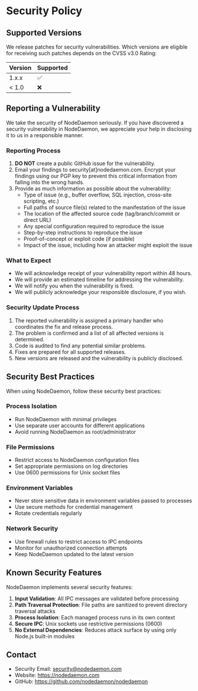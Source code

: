 # Security Policy

## Supported Versions

We release patches for security vulnerabilities. Which versions are eligible for receiving such patches depends on the CVSS v3.0 Rating:

| Version | Supported          |
| ------- | ------------------ |
| 1.x.x   | :white_check_mark: |
| < 1.0   | :x:                |

## Reporting a Vulnerability

We take the security of NodeDaemon seriously. If you have discovered a security vulnerability in NodeDaemon, we appreciate your help in disclosing it to us in a responsible manner.

### Reporting Process

1. **DO NOT** create a public GitHub issue for the vulnerability.
2. Email your findings to security[at]nodedaemon.com. Encrypt your findings using our PGP key to prevent this critical information from falling into the wrong hands.
3. Provide as much information as possible about the vulnerability:
   - Type of issue (e.g., buffer overflow, SQL injection, cross-site scripting, etc.)
   - Full paths of source file(s) related to the manifestation of the issue
   - The location of the affected source code (tag/branch/commit or direct URL)
   - Any special configuration required to reproduce the issue
   - Step-by-step instructions to reproduce the issue
   - Proof-of-concept or exploit code (if possible)
   - Impact of the issue, including how an attacker might exploit the issue

### What to Expect

- We will acknowledge receipt of your vulnerability report within 48 hours.
- We will provide an estimated timeline for addressing the vulnerability.
- We will notify you when the vulnerability is fixed.
- We will publicly acknowledge your responsible disclosure, if you wish.

### Security Update Process

1. The reported vulnerability is assigned a primary handler who coordinates the fix and release process.
2. The problem is confirmed and a list of all affected versions is determined.
3. Code is audited to find any potential similar problems.
4. Fixes are prepared for all supported releases.
5. New versions are released and the vulnerability is publicly disclosed.

## Security Best Practices

When using NodeDaemon, follow these security best practices:

### Process Isolation

- Run NodeDaemon with minimal privileges
- Use separate user accounts for different applications
- Avoid running NodeDaemon as root/administrator

### File Permissions

- Restrict access to NodeDaemon configuration files
- Set appropriate permissions on log directories
- Use 0600 permissions for Unix socket files

### Environment Variables

- Never store sensitive data in environment variables passed to processes
- Use secure methods for credential management
- Rotate credentials regularly

### Network Security

- Use firewall rules to restrict access to IPC endpoints
- Monitor for unauthorized connection attempts
- Keep NodeDaemon updated to the latest version

## Known Security Features

NodeDaemon implements several security features:

1. **Input Validation**: All IPC messages are validated before processing
2. **Path Traversal Protection**: File paths are sanitized to prevent directory traversal attacks
3. **Process Isolation**: Each managed process runs in its own context
4. **Secure IPC**: Unix sockets use restrictive permissions (0600)
5. **No External Dependencies**: Reduces attack surface by using only Node.js built-in modules

## Contact

- Security Email: security@nodedaemon.com
- Website: https://nodedaemon.com
- GitHub: https://github.com/nodedaemon/nodedaemon